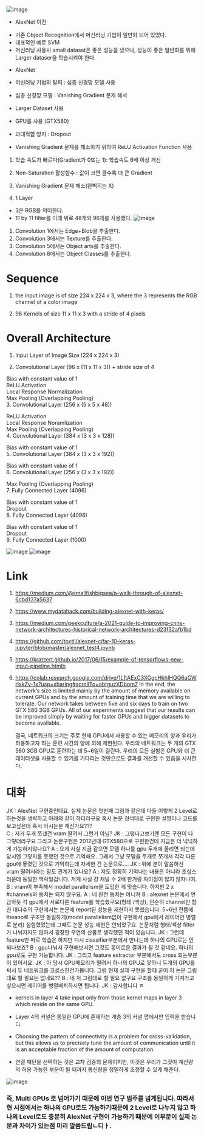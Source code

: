 ![image](https://user-images.githubusercontent.com/76835313/141393376-cfdf2031-ab34-494c-b758-41396b1ec7bd.png)

* AlexNet 이전
- 기존 Object Recognition에서 머신러닝 기법이 일반화 되어 있었다.
- 대표적인 예로 SVM
- 머신러닝 사용시 small dataset은 좋은 성능을 냈으나, 성능이 좋은 일반화를 위해 Larger dataser을 학습시켜야 한다.

* AlexNet
- 머신러닝 기법의 탈피 : 심층 신경망 모델 사용
- 심층 신경망 모델 : Vanishing Gradient 문제 해서
- Larger Dataset 사용
- GPU를 사용 (GTX580)
- 과대적합 방지 : Dropout

- Vanishing Gradient 문제를 해소하기 위하여 ReLU Activation Function 사용
1. 학습 속도가 빠르다(Gradient가 0또는 1): 학습속도 6배 이상 개선
2. Non-Saturation 활성함수 : 값이 크면 클수록 더 큰 Gradient
3. Vanishing Gradient 문제 해소(완벽히는 X)

1. 1 Layer
- 3은 RGB를 의미한다.
- 11 by 11 filter를 아래 위로 48개와 96개를 사용했다.
![image](https://user-images.githubusercontent.com/76835313/141452037-b4d231a6-1a1c-4a3b-abdb-cdc786820845.png)

1. Convolution 1에서는 Edge+Blob을 추출한다.
2. Convolution 3에서는 Texture를 추출한다.
3. Convolution 5에서는 Object arts를 추출한다.
4. Convolution 8에서는 Object Classes를 추출한다.

# Sequence
1. the input image is of size 224 x 224 x 3, where the 3 represents the RGB channel of a color image

2. 96 Kernels of size 11 x 11 x 3 with a stride of 4 pixels

# Overall Architecture
1. Input Layer of Image Size (224 x 224 x 3)  

2. Convolutional Layer (96 x (11 x 11 x 3)) + stride size of 4  

Bias with constant value of 1  
ReLU Activation  
Local Response Normalization  
Max Pooling (Overlapping Pooling)  
3. Convolutional Layer (256 x (5 x 5 x 48))  

ReLU Activation  
Local Response Noramlization  
Max Pooling (Overlapping Pooling)  
4. Convolutional Layer (384 x (3 x 3 x 128))  

Bias with constant value of 1  
5. Convolutional Layer (384 x (3 x 3 x 192))  

Bias with constant value of 1  
6. Convolutional Layer (256 x (3 x 3 x 192))  

Max Pooling (Overlapping Pooling)  
7. Fully Connected Layer (4096)  

Bias with constant value of 1  
Dropout  
8. Fully Connected Layer (4096)  

Bias with constant value of 1  
Dropout  
9. Fully Connected Layer (1000)  


![image](https://user-images.githubusercontent.com/76835313/141453903-7ca8d8ab-7dcb-4881-b3e7-d5656001a3b3.png)
![image](https://user-images.githubusercontent.com/76835313/141453926-6ed8e7a7-cd71-4392-8386-11f23d84ec89.png)

# Link
1. https://medium.com/@smallfishbigsea/a-walk-through-of-alexnet-6cbd137a5637
2. https://www.mydatahack.com/building-alexnet-with-keras/
3. https://medium.com/geekculture/a-2021-guide-to-improving-cnns-network-architectures-historical-network-architectures-d23f32afb1bd
4. https://github.com/toxtli/alexnet-cifar-10-keras-jupyter/blob/master/alexnet_test4.ipynb
5. https://kratzert.github.io/2017/06/15/example-of-tensorflows-new-input-pipeline.htmlb
6. https://colab.research.google.com/drive/1LftAExC3XGgcHkhIHQQ6aGWrlxkZv-1x?usp=sharing#scrollTo=abtguzXDbom7
      In the end, the network’s size is limited mainly by the amount of memory available on current GPUs and by the amount of training time that we are willing to tolerate. 
      Our network takes between five and six days to train on two GTX 580 3GB GPUs. 
      All of our experiments suggest that our results can be improved simply by waiting for faster GPUs and bigger datasets to become available.


      결국, 네트워크의 크기는 주로 현재 GPU에서 사용할 수 있는 메모리의 양과 우리가 허용하고자 하는 훈련 시간의 양에 의해 제한된다.
      우리의 네트워크는 두 개의 GTX 580 3GB GPU로 훈련하는 데 5~6일이 걸린다.
      우리의 모든 실험은 GPU와 더 큰 데이터셋을 사용할 수 있기를 기다리는 것만으로도 결과를 개선할 수 있음을 시사한다.
      
# 대화
JK : AlexNet 구현중인데요. 실제 논문은 첫번째 그림과 같은데 다들 이렇게 2 Level로 하는것을 생략하고 아래와 같이 하더라구요 혹시 논문 정석대로 구현한 설명이나 코드를 보고싶은데 혹시 아시는분 계신가요???  
C : 저거 두개 쪼갠건 vram 딸려서 그런거 아님?
JK : 그렇다고보기엔 모든 구현이 다그렇더라구요 그리고 논문구현은 2012년때 GTX580으로 구현한건데 지금은 더 넉넉하게 가능하지않나요?
A : 요게 사실 지금 같으면 모델 하나를 gpu 두개에 올리면 되는데 당시엔 그렇지를 못했던 것으로 기억해요. 그래서 그냥 모델을 두개로 쪼개서 각각 다른 gpu에 옿렸던 것으로 기억하는데 자세한 건 논문으로....
JK : 위에 분이 말씀하신 vram 딸려서라는 말도 관계가 있나요? 
A : 저도 정확히 기억나는 내용은 아니라 조십스러운데 동일한 맥락일겁니다. 저게 사실 걍 채널 수 2배 한거랑 차이점이 많지 않자나여.
B : vram이 부족해서 model parallelism을 도입한 게 맞습니다. 하지만 2 x #channels와 동치는 되지 않구요.
A : 네 완전 동치는 아니져
B : alexnet 논문에서 언급하듯 각  gpu에서 서로다른 feature를 학습했구요(형태 /색상), 단순히 channel만 합친 대다수의 구현에서는 논문에 report된 성능을 재현하지 못했습니다.
5~6년 전쯤에 theano로 구조만 동일하게(model parallelism없이 구현해서 gpu에서 레이어만 병렬로 분리) 실험했었는데 그때도 논문 성능 재현은 안되었구요.
논문처럼 형태/색상 filter가 나눠지지도 않아서 굉장한 우연의 산물로 생각했던 적이 있습니다.
JK : 그런데 feature만 따로 학습은 하지만 다시 classifier부분에서 만나는데 하나의 GPU로는 안되나보죠?
B : gpu나눠서 구현해보시면 그것도 흥미로운 결과가 될 것 같네요. 하나의 gpu로도 구현 가능합니다.
JK : 그리고 feature extractor 부분에서도 cross 되는부분이 있어서요.
JK : 아 당시 GPU메모리가 딸려서 하나의 GPU로 못하니 두개의 GPU를 써서 두 네트워크를 크로스한건가봅니다. 그럼 현재 실제 구현을 할때 굳이 저 논문 그림대로 할 필요는 없네요??
B : 네 저 그림대로 할 필요 없구요 구조를 동일하게 가져가고싶으시면 레이어를 병렬배치하시면 됩니다.
JK : 감사합니다 ㅎ

- kernels in layer 4 take input only from those kernel maps in layer 3 which reside on the same GPU.
- Layer 4의 커널은 동일한 GPU에 존재하는 계층 3의 커널 맵에서만 입력을 받습니다.

- Choosing the pattern of connectivity is a problem for cross-validation, but this allows us to precisely tune the amount of communication until it is an acceptable fraction of the amount of computation.
- 연결 패턴을 선택하는 것은 교차 검증의 문제이지만, 이것은 우리가 그것이 계산량의 허용 가능한 부분이 될 때까지 통신량을 정밀하게 조정할 수 있게 해준다.

![image](https://user-images.githubusercontent.com/76835313/141471670-cb1b581e-666d-49f6-bab1-f2b91f4394e8.png)

### 즉, Multi GPUs 로 넘어가기 때문에 이번 연구 범주를 넘게됩니다. 따라서 현 시점에서는 하나의 GPU로도 가능하기때문에 2 Level로 나누지 않고 하나의 Level로도 충분히 AlexNet 구현이 가능하기 때문에 이부분이 실제 논문과 차이가 있는점 미리 말씀드립ㄴ디ㅏ.

